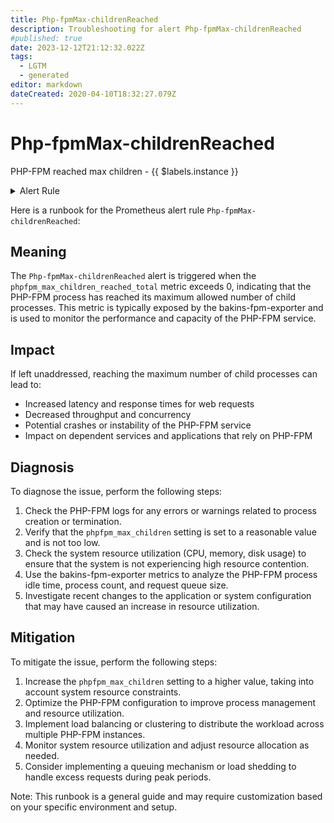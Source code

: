 ```yaml
---
title: Php-fpmMax-childrenReached
description: Troubleshooting for alert Php-fpmMax-childrenReached
#published: true
date: 2023-12-12T21:12:32.022Z
tags: 
  - LGTM
  - generated
editor: markdown
dateCreated: 2020-04-10T18:32:27.079Z
---
```


# Php-fpmMax-childrenReached

PHP-FPM reached max children - {{ $labels.instance }}

<details>
  <summary>Alert Rule</summary>

{{% rule "php-fpm/bakins-fpm-exporter.yml" "Php-fpmMax-childrenReached" %}}

{{% comment %}}

```yaml
alert: Php-fpmMax-childrenReached
expr: sum(phpfpm_max_children_reached_total) by (instance) > 0
for: 0m
labels:
    severity: warning
annotations:
    summary: PHP-FPM max-children reached (instance {{ $labels.instance }})
    description: |-
        PHP-FPM reached max children - {{ $labels.instance }}
          VALUE = {{ $value }}
          LABELS = {{ $labels }}
    runbook: https://github.com/srerun/prometheus-alerts/blob/main/content/runbooks/bakins-fpm-exporter/Php-fpmMax-childrenReached.md

```

{{% /comment %}}

</details>


Here is a runbook for the Prometheus alert rule `Php-fpmMax-childrenReached`:

## Meaning

The `Php-fpmMax-childrenReached` alert is triggered when the `phpfpm_max_children_reached_total` metric exceeds 0, indicating that the PHP-FPM process has reached its maximum allowed number of child processes. This metric is typically exposed by the bakins-fpm-exporter and is used to monitor the performance and capacity of the PHP-FPM service.

## Impact

If left unaddressed, reaching the maximum number of child processes can lead to:

* Increased latency and response times for web requests
* Decreased throughput and concurrency
* Potential crashes or instability of the PHP-FPM service
* Impact on dependent services and applications that rely on PHP-FPM

## Diagnosis

To diagnose the issue, perform the following steps:

1. Check the PHP-FPM logs for any errors or warnings related to process creation or termination.
2. Verify that the `phpfpm_max_children` setting is set to a reasonable value and is not too low.
3. Check the system resource utilization (CPU, memory, disk usage) to ensure that the system is not experiencing high resource contention.
4. Use the bakins-fpm-exporter metrics to analyze the PHP-FPM process idle time, process count, and request queue size.
5. Investigate recent changes to the application or system configuration that may have caused an increase in resource utilization.

## Mitigation

To mitigate the issue, perform the following steps:

1. Increase the `phpfpm_max_children` setting to a higher value, taking into account system resource constraints.
2. Optimize the PHP-FPM configuration to improve process management and resource utilization.
3. Implement load balancing or clustering to distribute the workload across multiple PHP-FPM instances.
4. Monitor system resource utilization and adjust resource allocation as needed.
5. Consider implementing a queuing mechanism or load shedding to handle excess requests during peak periods.

Note: This runbook is a general guide and may require customization based on your specific environment and setup.
